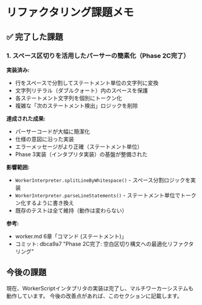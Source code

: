 # リファクタリング課題メモ

## ✅ 完了した課題

### 1. スペース区切りを活用したパーサーの簡素化（Phase 2C完了）

**実装済み:**
- 行をスペースで分割してステートメント単位の文字列に変換
- 文字列リテラル（ダブルクォート）内のスペースを保護
- 各ステートメント文字列を個別にトークン化
- 複雑な「次のステートメント検出」ロジックを削除

**達成された成果:**
- パーサーコードが大幅に簡潔化
- 仕様の意図に沿った実装
- エラーメッセージがより正確（ステートメント単位）
- Phase 3実装（インタプリタ実装）の基盤が整備された

**影響範囲:**
- `WorkerInterpreter.splitLineByWhitespace()` - スペース分割ロジックを実装
- `WorkerInterpreter.parseLineStatements()` - ステートメント単位でトークン化するように書き換え
- 既存のテストは全て維持（動作は変わらない）

**参考:**
- worker.md 6章「コマンド (ステートメント)」
- コミット: dbca9a7 "Phase 2C完了: 空白区切り構文への最適化リファクタリング"

## 今後の課題

現在、WorkerScriptインタプリタの実装は完了し、マルチワーカーシステムも動作しています。
今後の改善点があれば、このセクションに記載します。
